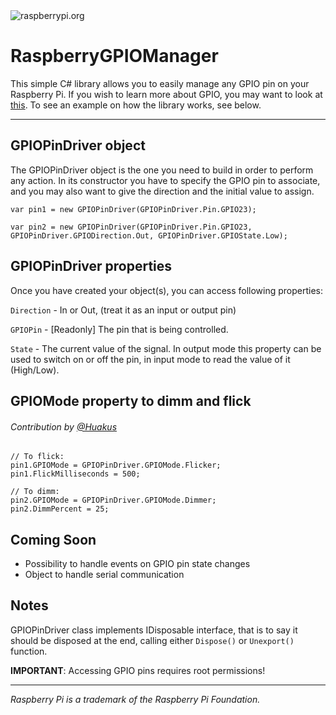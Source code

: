<img src="http://www.raspberrypi.org/wp-content/uploads/2012/03/Raspi_Colour_R.png" alt="raspberrypi.org">

# RaspberryGPIOManager

This simple C# library allows you to easily manage any GPIO pin on your Raspberry Pi.
If you wish to learn more about GPIO, you may want to look at [this](http://elinux.org/RPi_Low-level_peripherals "Low-Level peripherals reference").
To see an example on how the library works, see below.

***

GPIOPinDriver object
-------------------------------
The GPIOPinDriver object is the one you need to build in order to perform any action.
In its constructor you have to specify the GPIO pin to associate, and you may also want to give the direction and the initial value to assign.

    var pin1 = new GPIOPinDriver(GPIOPinDriver.Pin.GPIO23);

    var pin2 = new GPIOPinDriver(GPIOPinDriver.Pin.GPIO23, GPIOPinDriver.GPIODirection.Out, GPIOPinDriver.GPIOState.Low);



GPIOPinDriver properties
-------------------------------
Once you have created your object(s), you can access following properties:

`Direction` -  In or Out, (treat it as an input or output pin)

`GPIOPin`   -  [Readonly] The pin that is being controlled.

`State`     -  The current value of the signal. In output mode this property can be used to switch on or off the pin,
             in input mode to read the value of it (High/Low).


GPIOMode property to dimm and flick
-------------------------------
###### Contribution by [@Huakus](https://github.com/Huakus)

    // To flick:
    pin1.GPIOMode = GPIOPinDriver.GPIOMode.Flicker;
    pin1.FlickMilliseconds = 500;

    // To dimm:
    pin2.GPIOMode = GPIOPinDriver.GPIOMode.Dimmer;
    pin2.DimmPercent = 25;


Coming Soon
--------------------------------
- Possibility to handle events on GPIO pin state changes
- Object to handle serial communication


Notes
-------------------------------
GPIOPinDriver class implements IDisposable interface, that is to say it should be disposed at the end, calling either `Dispose()` or `Unexport()` function.

**IMPORTANT**: Accessing GPIO pins requires root permissions!


---
*Raspberry Pi is a trademark of the Raspberry Pi Foundation.*
